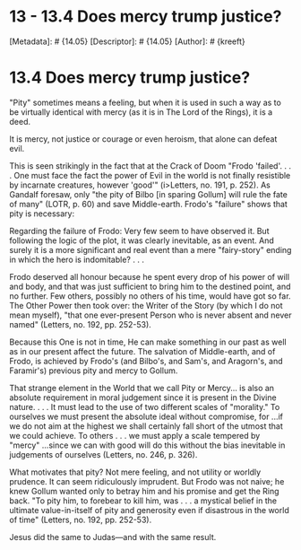 # 13 - 13.4 Does mercy trump justice?
[Metadata]: # {14.05}
[Descriptor]: # {14.05}
[Author]: # {kreeft}

# 13.4 Does mercy trump justice?
"Pity" sometimes means a feeling, but when it is used in such a way as to be
virtually identical with mercy (as it is in The Lord of the Rings), it is a
deed.

It is mercy, not justice or courage or even heroism, that alone can defeat
evil.

This is seen strikingly in the fact that at the Crack of Doom "Frodo 'failed'.
. . . One must face the fact the power of Evil in the world is not finally
resistible by incarnate creatures, however 'good'" (i>Letters, no. 191, p.
252). As Gandalf foresaw, only "the pity of Bilbo [in sparing Gollum] will rule
the fate of many" (LOTR, p. 60) and save Middle-earth. Frodo's "failure" shows
that pity is necessary:

Regarding the failure of Frodo: Very few seem to have observed it. But
following the logic of the plot, it was clearly inevitable, as an event. And
surely it is a more significant and real event than a mere "fairy-story" ending
in which the hero is indomitable? . . .

Frodo deserved all honour because he spent every drop of his power of will and
body, and that was just sufficient to bring him to the destined point, and no
further. Few others, possibly no others of his time, would have got so far. The
Other Power then took over: the Writer of the Story (by which I do not mean
myself), "that one ever-present Person who is never absent and never named"
(Letters, no. 192, pp. 252-53).

Because this One is not in time, He can make something in our past as well as
in our present affect the future. The salvation of Middle-earth, and of Frodo,
is achieved by Frodo's (and Bilbo's, and Sam's, and Aragorn's, and Faramir's)
previous pity and mercy to Gollum.

That strange element in the World that we call Pity or Mercy... is also an
absolute requirement in moral judgement since it is present in the Divine
nature. . . . It must lead to the use of two different scales of "morality." To
ourselves we must present the absolute ideal without compromise, for ...if we
do not aim at the highest we shall certainly fall short of the utmost that we
could achieve. To others . . . we must apply a scale tempered by "mercy"
...since we can with good will do this without the bias inevitable in
judgements of ourselves (Letters, no. 246, p. 326).

What motivates that pity? Not mere feeling, and not utility or worldly
prudence. It can seem ridiculously imprudent. But Frodo was not naive; he knew
Gollum wanted only to betray him and his promise and get the Ring back. "To
pity him, to forebear to kill him, was . . . a mystical belief in the ultimate
value-in-itself of pity and generosity even if disastrous in the world of time"
(Letters, no. 192, pp. 252-53).

Jesus did the same to Judas—and with the same result.

